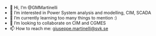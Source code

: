 - 👋 Hi, I’m @GMMartinelli
- 👀 I’m interested in Power System analysis and modelling, CIM, SCADA
- 🌱 I’m currently learning too many things to mention :)
- 💞️ I’m looking to collaborate on CIM and CGMES
- 📫 How to reach me: giuseppe.martinelli@svk.se

<!---
GMMartinelli/GMMartinelli is a ✨ special ✨ repository because its `README.md` (this file) appears on your GitHub profile.
You can click the Preview link to take a look at your changes.
--->
